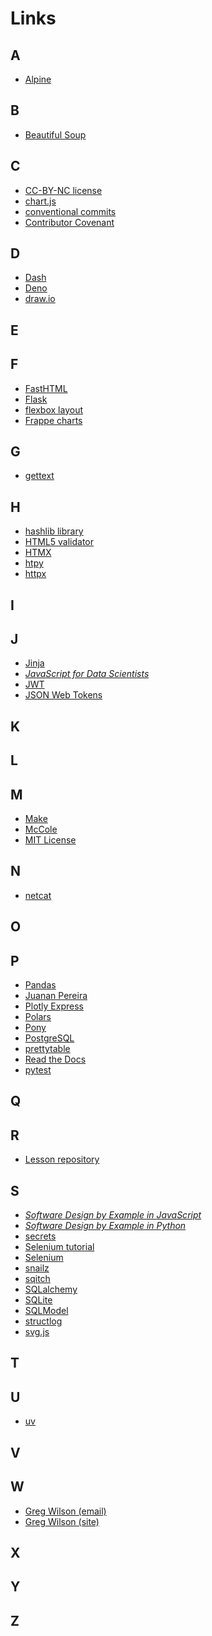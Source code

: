 # Links

## A

- <a id="alpine" href="https://alpinejs.dev/">Alpine</a>

## B

- <a id="bs4" href="https://beautiful-soup-4.readthedocs.io/">Beautiful Soup</a>

## C

- <a id="cc_by_nc" href="https://creativecommons.org/licenses/by-nc/4.0/">CC-BY-NC license</a>
- <a id="chart-js" href="https://www.chartjs.org/">chart.js</a>
- <a id="conventional" href="https://www.conventionalcommits.org/">conventional commits</a>
- <a id="covenant" href="https://www.contributor-covenant.org/">Contributor Covenant</a>

## D

- <a id="dash" href="https://dash.plotly.com/">Dash</a>
- <a id="deno" href="https://deno.com/">Deno</a>
- <a id="draw-io" href="https://www.drawio.com/">draw.io</a>

## E

## F

- <a id="fasthtml" href="https://docs.fastht.ml/">FastHTML</a>
- <a id="flask" href="https://flask.palletsprojects.com/">Flask</a>
- <a id="flexbox" href="https://developer.mozilla.org/en-US/docs/Web/CSS/CSS_flexible_box_layout">flexbox layout</a>
- <a id="frappe-charts" href="https://frappe.io/charts/docs">Frappe charts</a>

## G

- <a id="gettext" href="https://en.wikipedia.org/wiki/Gettext">gettext</a>

## H

- <a id="hashlib" href="https://docs.python.org/3/library/hashlib.html">hashlib library</a>
- <a id="html5validator" href="https://pypi.org/project/html5validator/">HTML5 validator</a>
- <a id="htmx" href="https://htmx.org/">HTMX</a>
- <a id="htpy" href="https://htpy.dev/">htpy</a>
- <a id="httpx" href="https://www.python-httpx.org/">httpx</a>

## I

## J

- <a id="jinja" href="https://jinja.palletsprojects.com/">Jinja</a>
- <a id="js4ds" href="https://third-bit.com/js4ds/"><em>JavaScript for Data Scientists</em></a>
- <a id="jwt-io" href="https://jwt.io">JWT</a>
- <a id="jwt" href="https://en.wikipedia.org/wiki/JSON_Web_Token">JSON Web Tokens</a>

## K

## L

## M

- <a id="make" href="https://www.gnu.org/software/make/">Make</a>
- <a id="mccole" href="https://pypi.org/project/mccole/">McCole</a>
- <a id="mit" href="https://opensource.org/license/MIT">MIT License</a>

## N

- <a id="netcat" href="https://en.wikipedia.org/wiki/Netcat">netcat</a>

## O

## P

- <a id="pandas" href="https://pandas.pydata.org/">Pandas</a>
- <a id="pereira-juanan" href="https://ikasten.io/">Juanan Pereira</a>
- <a id="plotly-express" href="https://plotly.com/python/plotly-express/">Plotly Express</a>
- <a id="polars" href="https://pola.rs/">Polars</a>
- <a id="pony" href="https://ponyorm.org/">Pony</a>
- <a id="postgresql" href="https://www.postgresql.org/">PostgreSQL</a>
- <a id="prettytable" href="https://pypi.org/project/prettytable/">prettytable</a>
- <a id="pypika" href="https://pypika.readthedocs.io/">Read the Docs</a>
- <a id="pytest" href="https://docs.pytest.org/">pytest</a>

## Q

## R

- <a id="repo" href="https://github.com/gvwilson/webonomicon">Lesson repository</a>

## S

- <a id="sdxjs" href="https://third-bit.com/sdxjs/"><em>Software Design by Example in JavaScript</em></a>
- <a id="sdxpy" href="https://third-bit.com/sdxpy/"><em>Software Design by Example in Python</em></a>
- <a id="secrets" href="https://docs.python.org/3/library/secrets.html">secrets</a>
- <a id="selenium-tutorial" href="https://selenium-python.readthedocs.io/">Selenium tutorial</a>
- <a id="selenium" href="https://pypi.org/project/selenium/">Selenium</a>
- <a id="snailz" href="https://gvwilson.github.io/snailz/">snailz</a>
- <a id="sqitch" href="https://sqitch.org/">sqitch</a>
- <a id="SQLAlchemy" href="https://www.sqlalchemy.org/">SQLalchemy</a>
- <a id="sqlite" href="https://www.sqlite.org/">SQLite</a>
- <a id="sqlmodel" href="https://sqlmodel.tiangolo.com/">SQLModel</a>
- <a id="structlog" href="https://www.structlog.org/">structlog</a>
- <a id="svgjs" href="https://svgjs.dev/">svg.js</a>

## T

## U

- <a id="uv" href="https://github.com/astral-sh/uv">uv</a>

## V

## W

- <a id="email" href="mailto:gvwilson@third-bit.com">Greg Wilson (email)</a>
- <a id="wilson-greg" href="https://third-bit.com/">Greg Wilson (site)</a>

## X

## Y

## Z
